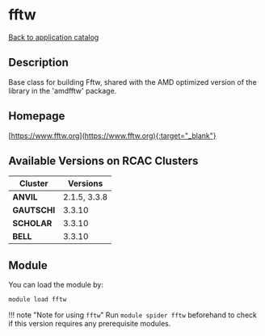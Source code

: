 # fftw

[Back to application catalog](../app_catalog.md)

## Description

Base class for building Fftw, shared with the AMD optimized version of the library in the 'amdfftw' package.

## Homepage

[https://www.fftw.org](https://www.fftw.org){:target="_blank"}

## Available Versions on RCAC Clusters

|Cluster|Versions|
|---|---|
**ANVIL**|2.1.5, 3.3.8
**GAUTSCHI**|3.3.10
**SCHOLAR**|3.3.10
**BELL**|3.3.10

## Module

You can load the module by:

```bash
module load fftw
```

!!! note "Note for using `fftw`"
    Run `module spider fftw` beforehand to check if this version requires any prerequisite modules.
